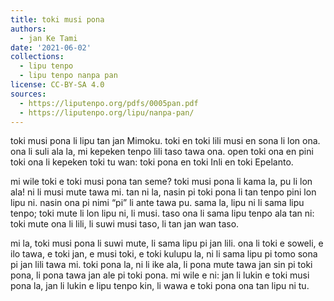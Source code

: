 ```yaml
---
title: toki musi pona
authors:
  - jan Ke Tami
date: '2021-06-02'
collections:
  - lipu tenpo
  - lipu tenpo nanpa pan
license: CC-BY-SA 4.0
sources:
  - https://liputenpo.org/pdfs/0005pan.pdf
  - https://liputenpo.org/lipu/nanpa-pan/
---
```


toki musi pona li lipu tan jan Mimoku. toki en toki lili musi en sona li lon ona. ona li suli ala la, mi kepeken tenpo lili taso tawa ona. open toki ona en pini toki ona li kepeken toki tu wan: toki pona en toki Inli en toki Epelanto.

mi wile toki e toki musi pona tan seme? toki musi pona li kama la, pu li lon ala! ni li musi mute tawa mi. tan ni la, nasin pi toki pona li tan tenpo pini lon lipu ni. nasin ona pi nimi “pi” li ante tawa pu. sama la, lipu ni li sama lipu tenpo; toki mute li lon lipu ni, li musi. taso ona li sama lipu tenpo ala tan ni: toki mute ona li lili, li suwi musi taso, li tan jan wan taso.

mi la, toki musi pona li suwi mute, li sama lipu pi jan lili. ona li toki e soweli, e ilo tawa, e toki jan, e musi toki, e toki kulupu la, ni li sama lipu pi tomo sona pi jan lili tawa mi. toki pona la, ni li ike ala, li pona mute tawa jan sin pi toki pona, li pona tawa jan ale pi toki pona. mi wile e ni: jan li lukin e toki musi pona la, jan li lukin e lipu tenpo kin, li wawa e toki pona ona tan lipu ni tu.